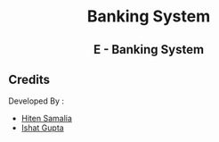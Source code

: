 <h1 align="center">Banking System</h1>

<h2 align="center">E - Banking System</h2>

Credits
-------
Developed By :

* [Hiten Samalia](https://hitensamalia.co)
* [Ishat Gupta](https://www.linkedin.com/in/ishat-gupta-a60649223/)
